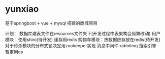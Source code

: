 # yunxiao
基于springboot + vue + mysql 搭建的商城项目


计划：
数据库建表文件在resources文件夹下(开发过程中表架构会频繁改动)
用户模块：使用shiro(待开发)
缓存用redis
购物车模块：热数据应存放在redis(待开发)
对于秒杀模块的分布式锁决定用zookeeper实现
消息中间件:rabbitmq
搜索引擎暂定用es

